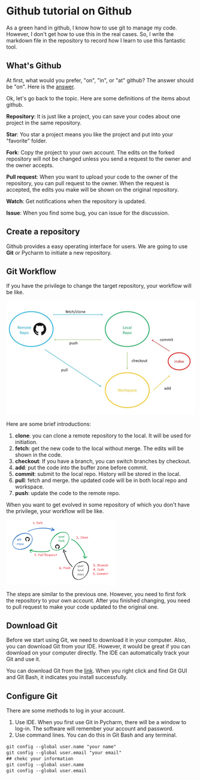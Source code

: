 # Github tutorial on Github
As a green hand in github, I know how to use git to manage my code. However, I don't get how to use this in the real cases. So, I write the markdown file in the repository to record how I learn to use this fantastic tool.

## What's Github
At first, what would you prefer, "on", "in", or "at" github? The answer should be "on". Here is the [answer](https://ell.stackexchange.com/questions/89101/in-on-or-at-github).

Ok, let's go back to the topic. Here are some definitions of the items about github.

**Repository**: It is just like a project, you can save your codes about one project in the same repository.

**Star**: You star a project means you like the project and put into your "favorite" folder.

**Fork**: Copy the project to your own account. The edits on the forked repository will not be changed unless you send a request to the owner and the owner accepts.

**Pull request**: When you want to upload your code to the owner of the repository, you can pull request to the owner. When the request is accepted, the edits you make will be shown on the original repository.

**Watch**: Get notifications when the repository is updated.

**Issue**: When you find some bug, you can issue for the discussion.

## Create a repository
Github provides a easy operating interface for users. We are going to use **Git** or Pycharm to initiate a new repository.

## Git Workflow
If you have the privilege to change the target repository, your workflow will be like.

![workflow](image/git_workflow1.jpg)

Here are some brief introductions:
1. **clone**: you can clone a remote repository to the local. It will be used for initiation.
2. **fetch**: get the new code to the local without merge. The edits will be shown in the code.
3. **checkout**: If you have a branch, you can switch branches by checkout.
4. **add**: put the code into the buffer zone before commit.
5. **commit**: submit to the local repo. History will be stored in the local.
6. **pull**: fetch and merge. the updated code will be in both local repo and workspace.
7. **push**: update the code to the remote repo.

When you want to get evolved in some repository of which you don't have the privilege, your workflow will be like.

![workflow](image/git_workflow2.png)

The steps are similar to the previous one. However, you need to first fork the repository to your own account. After you finished changing, you need to pull request to make your code updated to the original one.

## Download Git
Before we start using Git, we need to download it in your computer. Also, you can download Git from your IDE. However, it would be great if you can download on your computer directly. The IDE can automatically track your Git and use it.

You can download Git from the [link](https://git-scm.com/downloads). When you right click and find Git GUI and Git Bash, it indicates you install successfully.

## Configure Git
There are some methods to log in your account.
1. Use IDE. When you first use Git in Pycharm, there will be a window to log-in. The software will remember your account and password.
2. Use command lines. You can do this in Git Bash and any terminal.
```angular2html
git config --global user.name "your name"
git config --global user.email "your email"
## chekc your information
git config --global user.name
git config --global user.email
```